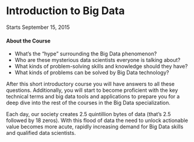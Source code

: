 Introduction to Big Data
==========================================
Starts September 15, 2015

#### About the Course
- What’s the “hype” surrounding the Big Data phenomenon? 
- Who are these mysterious data scientists everyone is talking about? 
- What kinds of problem-solving skills and knowledge should they have? 
- What kinds of problems can be solved by Big Data technology? 

After this short introductory course you will have answers to all these questions. 
Additionally, you will start to become proficient with the key technical terms and big data tools and applications to prepare you for a deep dive into the rest of the courses in the Big Data specialization. 

Each day, our society creates 2.5 quintillion bytes of data (that’s 2.5 followed by 18 zeros). With this flood of data the need to unlock actionable value becomes more acute, rapidly increasing demand for Big Data skills and qualified data scientists.
